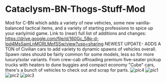 # Cataclysm-BN-Thogs-Stuff-Mod
Mod for C-BN which adds a variety of new vehicles, some new vanilla-balanced tactical items, and a variety of starting professions to spice up your early/mid game.
Link to (near) full list of additions and changes: https://drive.google.com/file/d/160Gc_58p-d-lpd4MsSamLnMORLMpfSSw/view?usp=sharing
NEWEST UPDATE- ADDS A TON of Civilian cars to add variety to dynamic spawns of vehicles overall. Spawn rates should be fairly common for some models, less so for more luxury/solar variants. From crew-cab offroading premium five-seater pickup trucks with heaters to dune buggies and compact economy "Cube" cars, there's a bunch of vehicles to check out and scrap for parts.
![pic4](https://i.imgur.com/XKZbr4G.png)
![pic1](blob:https://imgur.com/c9387dce-db63-406e-a5f5-4af47d694ca4)
![pic2](https://i.imgur.com/DUBBmOc.png)
![pic3](https://i.imgur.com/QL4tBsk.png)
